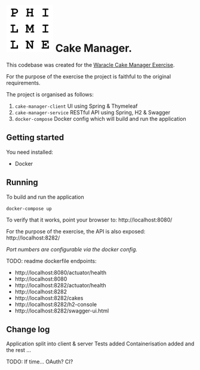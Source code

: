 # ![Waracle Cake Manager Exercise - using Java, Spring and Docker](icon.png) Cake Manager.
This codebase was created for the [Waracle Cake Manager Exercise](https://github.com/Waracle/cake-manager).

For the purpose of the exercise the project is faithful to the original requirements.

The project is organised as follows:
1. `cake-manager-client` UI using Spring & Thymeleaf
2. `cake-manager-service` RESTful API using Spring, H2 & Swagger
3. `docker-compose` Docker config which will build and run the application

## Getting started
You need installed:
- Docker

## Running 
To build and run the application
```
docker-compose up
```
To verify that it works, point your browser to:
http://localhost:8080/

For the purpose of the exercise, the API is also exposed:
http://localhost:8282/

*Port numbers are configurable via the docker config.*

TODO: readme
dockerfile endpoints:
- http://localhost:8080/actuator/health
- http://localhost:8080
- http://localhost:8282/actuator/health
- http://localhost:8282
- http://localhost:8282/cakes
- http://localhost:8282/h2-console
- http://localhost:8282/swagger-ui.html

## Change log
Application split into client & server
Tests added
Containerisation added
and the rest ...

TODO: If time...
OAuth?
CI?
